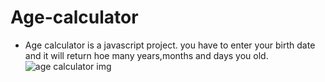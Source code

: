 # Age-calculator
- Age calculator is a javascript project. you have to enter your birth date and it will return hoe many years,months and days you old.
![age calculator img](https://github.com/Arpit9945/Age-calculator/assets/134361516/1687f69b-fe6d-4d3f-ac07-ed68f287460c)
